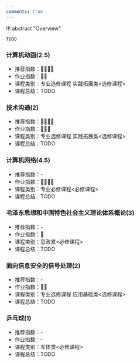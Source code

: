 ```yaml
---
comments: true
---
```


!!! abstract "Overview"

    TODO

### 计算机动画(2.5)
- 推荐指数：:star2::star2::star2::star2:
- 作业指数：:star2::star2:
- 课程类别：专业选修课程 实践拓展类<选修课程>
- 课程总结：TODO

### 技术沟通(2)
- 推荐指数：:star2::star2::star2::star2:
- 作业指数：:star2::star2::star2:
- 课程类别：专业选修课程 实践拓展类<选修课程>
- 课程总结：TODO

### 计算机网络(4.5)
- 推荐指数：-
- 作业指数：:star2::star2::star2::star2:
- 课程类别：专业必修课程<必修课程>
- 课程总结：TODO

### 毛泽东思想和中国特色社会主义理论体系概论(3)
- 推荐指数：-
- 作业指数：:star2:
- 课程类别：思政累<必修课程>
- 课程总结：TODO

### 面向信息安全的信号处理(2)
- 推荐指数：-
- 作业指数：:star2::star2:
- 课程类别：专业选修课程 应用基础类<选修课程>
- 课程总结：TODO

### 乒乓球(1)
- 推荐指数：-
- 作业指数：-
- 课程类别：军体类<必修课程>
- 课程总结：TODO

<!-- <hr>
<span id="busuanzi_container_page_pv"><font size="3" color="grey">本文总阅读量<span id="busuanzi_value_page_pv"></span>次</font></span>
<br/> -->